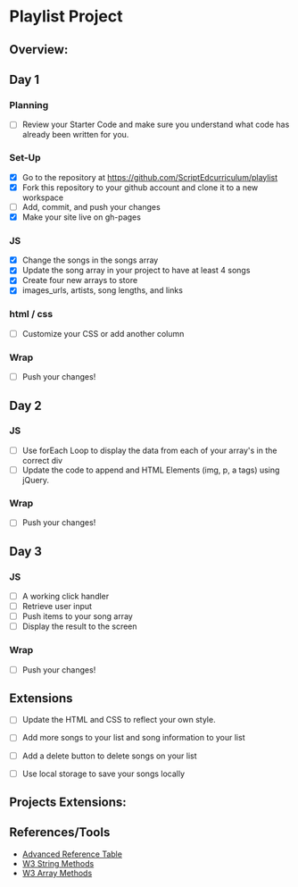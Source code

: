 # Playlist Project

## Overview: 

## Day 1
### Planning
- [ ] Review your Starter Code and make sure you understand what code has already been written for you.
### Set-Up
- [x] Go to the repository at https://github.com/ScriptEdcurriculum/playlist
- [x] Fork this repository to your github account and clone it to a new workspace
- [ ] Add, commit, and push your changes
- [x] Make your site live on gh-pages

### JS
- [x] Change the songs in the songs array
- [x] Update the song array in your project to have at least 4 songs
- [x] Create four new arrays to store
- [x] images_urls, artists, song lengths, and links
### html / css
- [ ] Customize your CSS or add another column

### Wrap
- [ ] Push your changes!

## Day 2
### JS
- [ ] Use forEach Loop to display the data from each of your array's in the correct div
- [ ] Update the code to append and HTML Elements (img, p, a tags) using jQuery. 
### Wrap
- [ ] Push your changes!


## Day 3
### JS
- [ ] A working click handler
- [ ] Retrieve user input
- [ ] Push items to your song array
- [ ] Display the result to the screen

### Wrap
- [ ] Push your changes!

## Extensions
- [ ] Update the HTML and CSS to reflect your own style.
- [ ] Add more songs to your list and song information to your list
- [ ] Add a delete button to delete songs on your list
- [ ] Use local storage to save your songs locally



## Projects Extensions:

## References/Tools
* [Advanced Reference Table]()
* [W3 String Methods](https://www.w3schools.com/js/js_string_methods.asp)
* [W3 Array Methods](https://www.w3schools.com/js/js_array_methods.asp)
